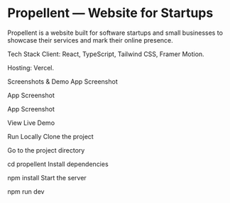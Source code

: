 # Propellent — Website for Startups
Propellent is a website built for software startups and small businesses to showcase their services and mark their online presence.

Tech Stack
Client: React, TypeScript, Tailwind CSS, Framer Motion.

Hosting: Vercel.

Screenshots & Demo
App Screenshot

App Screenshot

App Screenshot

View Live Demo

Run Locally
Clone the project

 
Go to the project directory

  cd propellent
Install dependencies

  npm install
Start the server

  npm run dev
